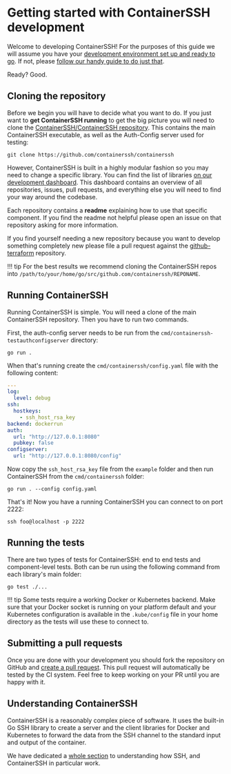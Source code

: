 <h1>Getting started with ContainerSSH development</h1>

Welcome to developing ContainerSSH! For the purposes of this guide we will assume you have your [development environment set up and ready to go](devenv/). If not, please [follow our handy guide to do just that](devenv/).

Ready? Good.

## Cloning the repository

Before we begin you will have to decide what you want to do. If you just want to **get ContainerSSH running** to get the big picture you will need to clone the [ContainerSSH/ContainerSSH repository](https://github.com/containerssh/containerssh). This contains the main ContainerSSH executable, as well as the Auth-Config server used for testing:

```
git clone https://github.com/containerssh/containerssh
```

However, ContainerSSH is built in a highly modular fashion so you may need to change a specific library. You can find the list of libraries [on our development dashboard](dashboard.md). This dashboard contains an overview of all repositories, issues, pull requests, and everything else you will need to find your way around the codebase.

Each repository contains a **readme** explaining how to use that specific component. If you find the readme not helpful please open an issue on that repository asking for more information.

If you find yourself needing a new repository because you want to develop something completely new please file a pull request against the [github-terraform](https://github.com/containerssh/github-terraform) repository.

!!! tip
    For the best results we recommend cloning the ContainerSSH repos into `/path/to/your/home/go/src/github.com/containerssh/REPONAME`.

## Running ContainerSSH

Running ContainerSSH is simple. You will need a clone of the main ContainerSSH repository. Then you have to run two commands.

First, the auth-config server needs to be run from the `cmd/containerssh-testauthconfigserver` directory:

```
go run .
```

When that's running create the `cmd/containerssh/config.yaml` file with the following content:

```yaml
---
log:
  level: debug
ssh:
  hostkeys:
    - ssh_host_rsa_key
backend: dockerrun
auth:
  url: "http://127.0.0.1:8080"
  pubkey: false
configserver:
  url: "http://127.0.0.1:8080/config"
```

Now copy the `ssh_host_rsa_key` file from the `example` folder and then run ContainerSSH from the `cmd/containerssh` folder:

```
go run . --config config.yaml
```

That's it! Now you have a running ContainerSSH you can connect to on port 2222:

```
ssh foo@localhost -p 2222
```

## Running the tests

There are two types of tests for ContainerSSH: end to end tests and component-level tests. Both can be run using the following command from each library's main folder:

```
go test ./...
```

!!! tip
    Some tests require a working Docker or Kubernetes backend. Make sure that your Docker socket is running on your platform default and your Kubernetes configuration is available in the `.kube/config` file in your home directory as the tests will use these to connect to.

## Submitting a pull requests

Once you are done with your development you should fork the repository on GitHub and [create a pull request](https://docs.github.com/en/free-pro-team@latest/github/collaborating-with-issues-and-pull-requests/about-pull-requests). This pull request will automatically be tested by the CI system. Feel free to keep working on your PR until you are happy with it.

## Understanding ContainerSSH

ContainerSSH is a reasonably complex piece of software. It uses the built-in Go SSH library to create a server and the client libraries for Docker and Kubernetes to forward the data from the SSH channel to the standard input and output of the container.

We have dedicated a [whole section](containerssh/) to understanding how SSH, and ContainerSSH in particular work.
